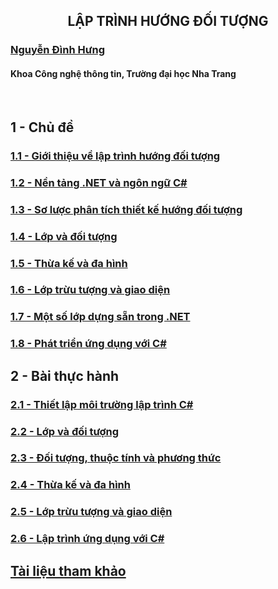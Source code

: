 <h2 align="center"> 
LẬP TRÌNH HƯỚNG ĐỐI TƯỢNG
</h2>

### [Nguyễn Đình Hưng](https://nd-hung.github.io/)
#### Khoa Công nghệ thông tin, Trường đại học Nha Trang

<br>

## 1 - Chủ đề
### [1.1 - Giới thiệu về lập trình hướng đối tượng](notes/01-overview) 
### [1.2 - Nền tảng .NET và ngôn ngữ C#](no)
### [1.3 - Sơ lược phân tích thiết kế hướng đối tượng](03-oo-analysis-and-design) 
### [1.4 - Lớp và đối tượng](04-classes-and-objects) 
### [1.5 - Thừa kế và đa hình](05-inheritance) 
### [1.6 - Lớp trừu tượng và giao diện](06-abstract-class-and-interface) 
### [1.7 - Một số lớp dựng sẵn trong .NET](07-dotnet-builtin-classes) 
### [1.8 - Phát triển ứng dụng với C#](08-app-development)

## 2 - Bài thực hành
### [2.1 - Thiết lập môi trường lập trình C#]() 
### [2.2 - Lớp và đối tượng]()
### [2.3 - Đối tượng, thuộc tính và phương thức]()
### [2.4 - Thừa kế và đa hình]()
### [2.5 - Lớp trừu tượng và giao diện]()
### [2.6 - Lập trình ứng dụng với C#]()

## [Tài liệu tham khảo](references.md)
